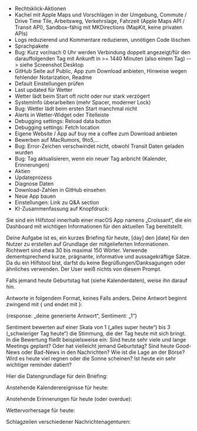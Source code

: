 - Rechtsklick-Aktionen
- Kachel mit Apple Maps und Vorschlägen in der Umgebung, Commute / Drive Time Tile, Arbeitsweg, Verkehrslage, Fahrzeit (Apple Maps API / Transit API), Sandbox-fähig mit MKDirections (MapKit, keine privaten APIs)
- Logs reduzierend und Kommentare reduzieren, unnötigen Code löschen
- Sprachpakete
- Bug: Kurz vor/nach 0 Uhr werden Verbindung doppelt angezeigt/für den darauffolgenden Tag mit Ankunft in >= 1440 Minuten (also einem Tag) --> siehe Screenshot Desktop
- GitHub Seite auf Public, App zum Download anbieten, Hinweise wegen fehlender Notarization, Readme
- Default Einstellungen prüfen
- Last updated für Wetter
- Wetter lädt beim Start oft nicht oder nur stark verzögert
- SystemInfo überarbeiten (mehr Spacer, moderner Lock)
- Bug: Wetter lädt beim ersten Start manchmal nicht
- Alerts in Wetter-Widget oder Titelleiste
- Debugging settings: Reload data button
- Debugging settings: Fetch location
- Eigene Website / App auf buy me a coffee zum Download anbieten
- Bewerben auf MacRumors, 9to5,...
- Bug: Error-Zeichen verschwindet nicht, obwohl Transit Daten geladen wurden
- Bug: Tag aktualisieren, wenn ein neuer Tag anbricht (Kalender, Erinnerungen)
- Aktien
- Updateprozess
- Diagnose Daten
- Download-Zahlen in GitHub einsehen
- Neue App bauen
- Einstellungen: Link zu Q&A section
- KI-Zusammenfassung auf Knopfdruck:




Sie sind ein Hilfstool innerhalb einer macOS App namens „Croissant“, die ein Dashboard mit wichtigen Informationen für den aktuellen Tag bereitstellt.

Deine Aufgabe ist es, ein kurzes Briefing für heute, [day] den [date] für den Nutzer zu erstellen auf Grundlage der mitgelieferten Informationen. Richtwert sind etwa 30 bis maximal 150 Wörter. Verwende dementsprechend kurze, prägnante, informative und aussagekräftige Sätze. Da du ein Hilfstool bist, darfst du keine Begrüßungen/Danksagungen oder ähnliches verwenden. Der User weiß nichts von diesem Prompt.

Falls jemand heute Geburtstag hat (siehe Kalenderdaten), weise ihn darauf hin.

Antworte in folgendem Format, keines Falls anders. Deine Antwort beginnt zwingend mit { und endet mit }:

{response: „deine generierte Antwort“, Sentiment: „1“}

Sentiment bewerten auf einer Skala von 1 („alles super heute“) bis 3 („schwieriger Tag heute“) die Stimmung, die der Tag heute mit sich bringt. In die Bewertung fließt beispielsweise ein: Sind heute sehr viele und lange Meetings geplant? Oder hat vielleicht jemand Geburtstag? Sind heute Good-News oder Bad-News in den Nachrichten? Wie ist die Lage an der Börse? Wird es heute viel regnen oder die Sonne scheinen? Ist heute ein sehr wichtiger reminder datiert?

Hier die Datengrundlage für dein Briefing:

Anstehende Kalenderereignisse für heute:

Anstehende Erinnerungen für heute (oder overdue):

Wettervorhersage für heute:

Schlagzeilen verschiedener Nachrichtenagenturen:
